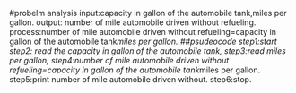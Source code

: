  #probelm analysis
input:capacity in gallon of the automobile tank,miles per gallon.
output: number of mile automobile driven without refueling.
process:number of mile automobile driven without refueling=capacity in gallon of the automobile tank*miles per gallon.
##psudeocode
step1:start
step2: read the capacity in gallon of the automobile tank,
step3:read miles per gallon,
step4:number of mile automobile driven without refueling=capacity in gallon of the automobile tank*miles per gallon.
step5:print number of mile automobile driven without.
step6:stop.